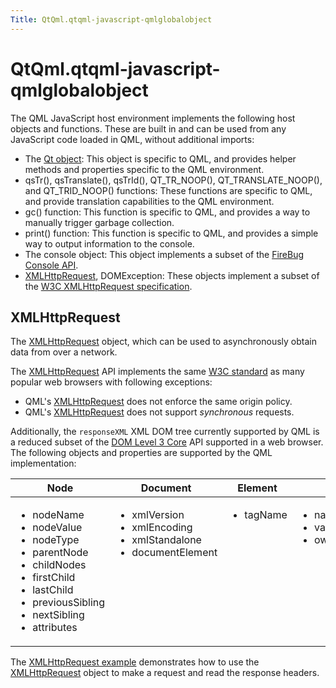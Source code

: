 ```yaml
---
Title: QtQml.qtqml-javascript-qmlglobalobject
---
```


# QtQml.qtqml-javascript-qmlglobalobject

<span class="subtitle"></span>
<!-- $$$qtqml-javascript-qmlglobalobject.html-description -->
<p>The QML JavaScript host environment implements the following host objects and functions. These are built in and can be used from any JavaScript code loaded in QML, without additional imports:</p>
<ul>
<li>The <a href="QtQml.Qt.md#qmlglobalqtobject">Qt object</a>: This object is specific to QML, and provides helper methods and properties specific to the QML environment.</li>
<li>qsTr(), qsTranslate(), qsTrId(), QT_TR_NOOP(), QT_TRANSLATE_NOOP(), and QT_TRID_NOOP() functions: These functions are specific to QML, and provide translation capabilities to the QML environment.</li>
<li>gc() function: This function is specific to QML, and provides a way to manually trigger garbage collection.</li>
<li>print() function: This function is specific to QML, and provides a simple way to output information to the console.</li>
<li>The console object: This object implements a subset of the <a href="http://getfirebug.com/wiki/index.php/Console_API">FireBug Console API</a>.</li>
<li><a href="#xmlhttprequest">XMLHttpRequest</a>, DOMException: These objects implement a subset of the <a href="http://www.w3.org/TR/XMLHttpRequest/">W3C XMLHttpRequest specification</a>.</li>
</ul>
<h2 id="xmlhttprequest">XMLHttpRequest</h2>
<p>The <a href="#xmlhttprequest">XMLHttpRequest</a> object, which can be used to asynchronously obtain data from over a network.</p>
<p>The <a href="#xmlhttprequest">XMLHttpRequest</a> API implements the same <a href="http://www.w3.org/TR/XMLHttpRequest/">W3C standard</a> as many popular web browsers with following exceptions:</p>
<ul>
<li>QML's <a href="#xmlhttprequest">XMLHttpRequest</a> does not enforce the same origin policy.</li>
<li>QML's <a href="#xmlhttprequest">XMLHttpRequest</a> does not support <i>synchronous</i> requests.</li>
</ul>
<p>Additionally, the <code>responseXML</code> XML DOM tree currently supported by QML is a reduced subset of the <a href="http://www.w3.org/TR/DOM-Level-3-Core/">DOM Level 3 Core</a> API supported in a web browser. The following objects and properties are supported by the QML implementation:</p>
<table class="generic">
<thead><tr class="qt-style"><th ><b>Node</b></th><th ><b>Document</b></th><th ><b>Element</b></th><th ><b>Attr</b></th><th ><b>CharacterData</b></th><th ><b>Text</b></th></tr></thead>
<tr valign="top"><td ><ul>
<li>nodeName</li>
<li>nodeValue</li>
<li>nodeType</li>
<li>parentNode</li>
<li>childNodes</li>
<li>firstChild</li>
<li>lastChild</li>
<li>previousSibling</li>
<li>nextSibling</li>
<li>attributes</li>
</ul>
</td><td ><ul>
<li>xmlVersion</li>
<li>xmlEncoding</li>
<li>xmlStandalone</li>
<li>documentElement</li>
</ul>
</td><td ><ul>
<li>tagName</li>
</ul>
</td><td ><ul>
<li>name</li>
<li>value</li>
<li>ownerElement</li>
</ul>
</td><td ><ul>
<li>data</li>
<li>length</li>
</ul>
</td><td ><ul>
<li>isElementContentWhitespace</li>
<li>wholeText</li>
</ul>
</td></tr>
</table>
<p>The <a href="https://developer.ubuntu.comapps/qml/sdk-15.04/QtQml.xmlhttprequest/">XMLHttpRequest example</a> demonstrates how to use the <a href="#xmlhttprequest">XMLHttpRequest</a> object to make a request and read the response headers.</p>
<!-- @@@qtqml-javascript-qmlglobalobject.html -->
